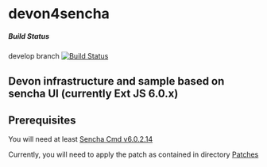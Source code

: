 devon4sencha
==============

##### Build Status
develop branch
[![Build Status](http://devon-ci.cloudapp.net/jenkins/buildStatus/icon?job=devon4sencha)](http://devon-ci.cloudapp.net/jenkins/)



## Devon infrastructure and sample based on sencha UI (currently Ext JS 6.0.x)

## Prerequisites

You will need at least [Sencha Cmd v6.0.2.14](https://www.sencha.com/products/extjs/cmd-download/)

Currently, you will need to apply the patch as contained in directory [Patches](./patches/readme.md) 



